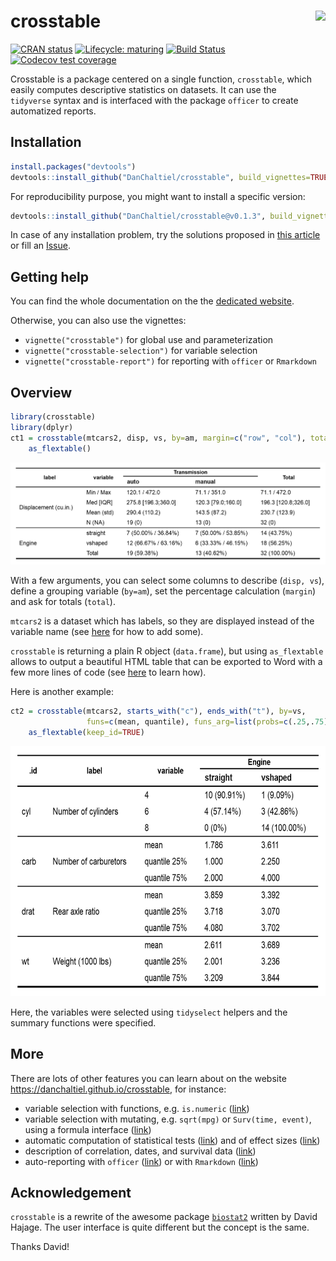 
<!-- README.md is generated from README.Rmd. Please edit that file -->

# crosstable <a href='https://DanChaltiel.github.io/crosstable/'><img src='docs/hex_sticker_v2.png' align="right" height="175" /></a>

<!-- badges: start -->

[![CRAN
status](https://www.r-pkg.org/badges/version/crosstable)](https://CRAN.R-project.org/package=crosstable)
[![Lifecycle:
maturing](https://img.shields.io/badge/lifecycle-maturing-blue.svg)](https://www.tidyverse.org/lifecycle/#maturing)
[![Build
Status](https://travis-ci.org/DanChaltiel/crosstable.svg?branch=master)](https://travis-ci.org/DanChaltiel/crosstable)
[![Codecov test
coverage](https://codecov.io/gh/DanChaltiel/crosstable/branch/master/graph/badge.svg)](https://codecov.io/gh/DanChaltiel/crosstable?branch=master)
<!-- badges: end -->

Crosstable is a package centered on a single function, `crosstable`,
which easily computes descriptive statistics on datasets. It can use the
`tidyverse` syntax and is interfaced with the package `officer` to
create automatized reports.

## Installation

``` r
install.packages("devtools")
devtools::install_github("DanChaltiel/crosstable", build_vignettes=TRUE)
```

For reproducibility purpose, you might want to install a specific
version:

``` r
devtools::install_github("DanChaltiel/crosstable@v0.1.3", build_vignettes=TRUE)
```

In case of any installation problem, try the solutions proposed in [this
article](file:///F:/GITHUB/crosstable/docs/articles/crosstable-install.html)
or fill an [Issue](https://github.com/DanChaltiel/crosstable/issues).

## Getting help

You can find the whole documentation on the the [dedicated
website](https://danchaltiel.github.io/crosstable).

Otherwise, you can also use the vignettes:

  - `vignette("crosstable")` for global use and parameterization
  - `vignette("crosstable-selection")` for variable selection
  - `vignette("crosstable-report")` for reporting with `officer` or
    `Rmarkdown`

## Overview

``` r
library(crosstable)
library(dplyr)
ct1 = crosstable(mtcars2, disp, vs, by=am, margin=c("row", "col"), total="both") %>%
    as_flextable()
```

<p align="center">

<img src="man/figures/ct1.png" alt="crosstable1">

</p>

With a few arguments, you can select some columns to describe (`disp,
vs`), define a grouping variable (`by=am`), set the percentage
calculation (`margin`) and ask for totals (`total`).

`mtcars2` is a dataset which has labels, so they are displayed instead
of the variable name (see
[here](https://danchaltiel.github.io/crosstable/articles/crosstable.html#dataset-modified-mtcars)
for how to add some).

`crosstable` is returning a plain R object (`data.frame`), but using
`as_flextable` allows to output a beautiful HTML table that can be
exported to Word with a few more lines of code (see
[here](https://danchaltiel.github.io/crosstable/articles/crosstable-report.html)
to learn how).

Here is another example:

``` r
ct2 = crosstable(mtcars2, starts_with("c"), ends_with("t"), by=vs, 
                 funs=c(mean, quantile), funs_arg=list(probs=c(.25,.75), digits=3)) %>% 
    as_flextable(keep_id=TRUE)
```

<p align="center">

<img src="man/figures/ct2.png" alt="crosstable2" height="400">

</p>

Here, the variables were selected using `tidyselect` helpers and the
summary functions were specified.

## More

There are lots of other features you can learn about on the website
<https://danchaltiel.github.io/crosstable>, for instance:

  - variable selection with functions, e.g. `is.numeric`
    ([link](https://danchaltiel.github.io/crosstable/articles/crosstable-selection.html#select-with-predicate-functions))
  - variable selection with mutating, e.g. `sqrt(mpg)` or `Surv(time,
    event)`, using a formula interface
    ([link](https://danchaltiel.github.io/crosstable/articles/crosstable-selection.html#select-with-a-formula))
  - automatic computation of statistical tests
    ([link](https://danchaltiel.github.io/crosstable/articles/crosstable.html#tests))
    and of effect sizes
    ([link](https://danchaltiel.github.io/crosstable/articles/crosstable.html#effects))
  - description of correlation, dates, and survival data
    ([link](https://danchaltiel.github.io/crosstable/articles/crosstable.html#miscellaneous-1))
  - auto-reporting with `officer`
    ([link](https://danchaltiel.github.io/crosstable/articles/crosstable-report.html#create-reports-with-officer))
    or with `Rmarkdown`
    ([link](https://danchaltiel.github.io/crosstable/articles/crosstable-report.html#create-reports-with-rmarkdown))

## Acknowledgement

`crosstable` is a rewrite of the awesome package
[`biostat2`](https://github.com/eusebe/biostat2) written by David
Hajage. The user interface is quite different but the concept is the
same.

Thanks David\!
